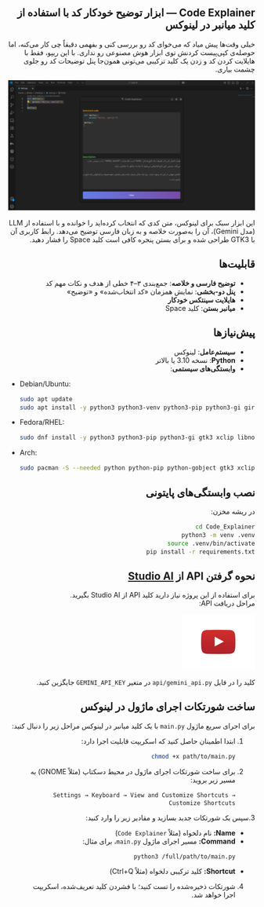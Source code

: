 <div style="direction: rtl; text-align: right;">

## Code Explainer — ابزار توضیح خودکار کد با استفاده از کلید میانبر در لینوکس

خیلی وقت‌ها پیش میاد که می‌خوای کد رو بررسی کنی و بفهمی دقیقاً چی کار می‌کنه، اما حوصله‌ی کپی‌پیست کردنش توی ابزار هوش مصنوعی رو نداری. با این ریپو، فقط با هایلایت کردن کد و زدن یک کلید ترکیبی می‌تونی همون‌جا پنل توضیحات کد رو جلوی چشمت بیاری.

<div style="text-align: center;">
  <img src="./assets/img/sample.png" alt="panel" width="700"/>
</div>

این ابزار سبک برای لینوکس، متن کدی که انتخاب کرده‌اید را خوانده و با استفاده از LLM (مدل Gemini)، آن را به‌صورت خلاصه و به زبان فارسی توضیح می‌دهد. رابط کاربری آن با GTK3 طراحی شده و برای بستن پنجره کافی است کلید Space را فشار دهید.

## قابلیت‌ها
- **توضیح فارسی و خلاصه**: جمع‌بندی ۳–۴ خطی از هدف و نکات مهم کد  
- **پنل دو-بخشی**: نمایش همزمان «کد انتخاب‌شده» و «توضیح»  
- **هایلایت سینتکس خودکار**
- **میانبر بستن**: کلید Space  

## پیش‌نیازها
- **سیستم‌عامل**: لینوکس   
- **Python**: نسخه 3.10 یا بالاتر  
- **وابستگی‌های سیستمی**:
<div style="text-align: left; direction: ltr;">

  - Debian/Ubuntu:  
    ```bash
    sudo apt update
    sudo apt install -y python3 python3-venv python3-pip python3-gi gir1.2-gtk-3.0 xclip libnotify-bin
    ```  
  - Fedora/RHEL:  
    ```bash
    sudo dnf install -y python3 python3-pip python3-gi gtk3 xclip libnotify
    ```  
  - Arch:  
    ```bash
    sudo pacman -S --needed python python-pip python-gobject gtk3 xclip libnotify
    ```
</div>

## نصب وابستگی‌های پایتونی
در ریشه مخزن:  
```bash
cd Code_Explainer
python3 -m venv .venv
source .venv/bin/activate
pip install -r requirements.txt
```

## نحوه گرفتن API از [Studio AI](https://aistudio.google.com/prompts/new_chat)


برای استفاده از این پروژه نیاز دارید کلید API از Studio AI بگیرید.  
مراحل  دریافت API:

<a href="https://youtu.be/MziqV5U4U1o?si=iSIGzSf0d6gxK9Wd">
  <img src="./assets/img/youtube.png" alt="آموزش گرفتن API از Studio AI" width="150" />
</a>

 کلید را در فایل `api/gemini_api.py` در متغیر `GEMINI_API_KEY` جایگزین کنید.


## ساخت شورتکات اجرای ماژول در لینوکس

برای اجرای سریع ماژول `main.py` با یک کلید میانبر در لینوکس مراحل زیر را دنبال کنید:

1. ابتدا اطمینان حاصل کنید که اسکریپت قابلیت اجرا دارد:  
    ```bash
    chmod +x path/to/main.py
    ```

2. برای ساخت شورتکات اجرای ماژول در محیط دسکتاپ (مثلاً GNOME) به مسیر زیر بروید:  

    ```
    Settings → Keyboard → View and Customize Shortcuts → Customize Shortcuts
    ```

3.سپس یک شورتکات جدید بسازید و مقادیر زیر را وارد کنید: 
- **Name:** نام دلخواه (مثلاً `Code Explainer`)  
- **Command:** مسیر اجرای ماژول `main.py`، برای مثال:  
  ```bash
  python3 /full/path/to/main.py
  ```
- **Shortcut:** کلید ترکیبی دلخواه (مثلاً Ctrl+Q)

4. شورتکات ذخیره‌شده را تست کنید؛ با فشردن کلید تعریف‌شده، اسکریپت اجرا خواهد شد.
</div>

